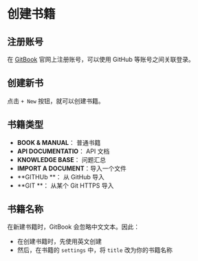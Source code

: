 # 创建书籍
## 注册账号
在 [GitBook](https://www.gitbook.com/) 官网上注册账号，可以使用 GitHub 等账号之间关联登录。

## 创建新书
点击 `+ New` 按钮，就可以创建书籍。

## 书籍类型
- **BOOK & MANUAL**： 普通书籍
- **API DOCUMENTATIO**： API 文档
- **KNOWLEDGE BASE**： 问题汇总
- **IMPORT A DOCUMENT**：导入一个文件
- **GITHUb **： 从 GitHub 导入
- **GIT **： 从某个 Git HTTPS 导入

## 书籍名称
在新建书籍时，GitBook 会忽略中文文本。因此：
- 在创建书籍时，先使用英文创建
- 然后，在书籍的 `settings` 中，将 `title` 改为你的书籍名称